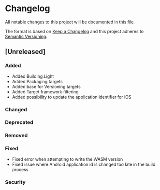 # Changelog
All notable changes to this project will be documented in this file.

The format is based on [Keep a Changelog](http://keepachangelog.com/en/1.0.0/)
and this project adheres to [Semantic Versioning](http://semver.org/spec/v2.0.0.html).

## [Unreleased]

### Added
- Added Building.Light
- Added Packaging targets
- Added base for Versioning targets
- Added Target framework filtering
- Added possibility to update the application identifier for iOS

### Changed

### Deprecated

### Removed

### Fixed
- Fixed error when attempting to write the WASM version
- Fixed issue where Android application id is changed too late in the build process

### Security
